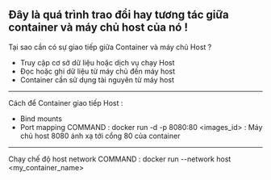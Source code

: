Đây là quá trình trao đổi hay tương tác giữa container và máy chủ host của nó !
----
Tại sao cần có sự giao tiếp giữa Container và máy chủ Host ? 
- Truy cập cơ sở dữ liệu hoặc dịch vụ chạy Host 
- Đọc hoặc ghi dữ liệu từ máy chủ đến máy host 
- Container cần sử dụng tài nguyên từ máy host 
----
Cách để Container giao tiếp Host : 
- Bind mounts 
- Port mapping 
COMMAND : docker run -d -p 8080:80 <images_id> : Máy chủ host 8080 ánh xạ tới cổng 80 của container 
----
Chạy chế độ host network
COMMAND : docker run --network host <my_container_name>
